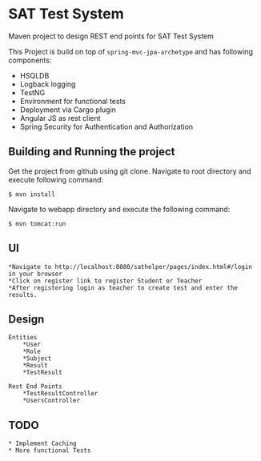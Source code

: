 # SAT Test System

Maven project to design REST end points for SAT Test System

This Project is build on top of ``spring-mvc-jpa-archetype`` and has following components:

 * HSQLDB
 * Logback logging
 * TestNG
 * Environment for functional tests
 * Deployment via Cargo plugin
 * Angular JS as rest client
 * Spring Security for Authentication and Authorization

## Building and Running the project

Get the project from github using git clone. Navigate to root directory and execute following command:

    $ mvn install

Navigate to webapp directory and execute the following command:

    $ mvn tomcat:run


## UI

    *Navigate to http://localhost:8080/sathelper/pages/index.html#/login in your browser
    *Click on register link to register Student or Teacher
    *After registering login as teacher to create test and enter the results.

## Design

    Entities
        *User
        *Role
        *Subject
        *Result
        *TestResult

    Rest End Points
        *TestResultController
        *UsersController

## TODO
    * Implement Caching
    * More functional Tests
    

